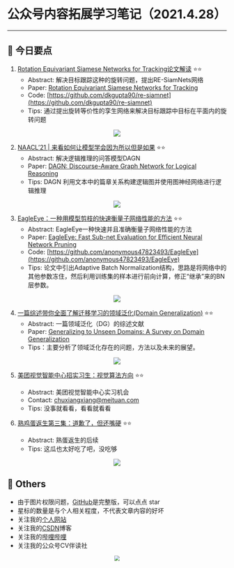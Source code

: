 # 公众号内容拓展学习笔记（2021.4.28）

------



## :paperclip:  今日要点

1. [Rotation Equivariant Siamese Networks for Tracking论文解读](https://mp.weixin.qq.com/s/zAILsvH71WSjb8FhZ3DT6A)         :star::star:
   - Abstract: 解决目标跟踪这种的旋转问题，提出RE-SiamNets网络
   - Paper: [Rotation Equivariant Siamese Networks for Tracking]( https://arxiv.org/abs/2012.13078)
   - Code: [https://github.com/dkgupta90/re-siamnet](https://github.com/dkgupta90/re-siamnet)
   - Tips: 通过提出旋转等价性的孪生网络来解决目标跟踪中目标在平面内的旋转问题

<div align=center><img src="https://mmbiz.qpic.cn/mmbiz_png/KToRmsQB0NFkwhvH4ibEOdaL5qU7kEUpvQr55icdBGwtANaXtSIBBeyv9JFVXLQXU6icPxN5PuLbpcaicWKm8cV0eg/640?wx_fmt=png&tp=webp&wxfrom=5&wx_lazy=1&wx_co=1" style='zoom:100%'>
</div>

2. [NAACL’21 | 来看如何让模型学会因为所以但是如果](https://mp.weixin.qq.com/s/ZWxU4B23CJ7NUZ79HmrnRA)       :star::star:
   - Abstract: 解决逻辑推理的问答模型DAGN
   - Paper: [DAGN: Discourse-Aware Graph Network for Logical Reasoning](https://arxiv.org/pdf/2103.14349)
   - Tips: DAGN 利用文本中的篇章关系构建逻辑图并使用图神经网络进行逻辑推理

<div align=center><img src="https://mmbiz.qpic.cn/mmbiz_png/5fknb41ib9qGc8MkaEs1KF3gGacjO1nRHy6ldU7KgRTT68rr8htWiaTS7cg3L3FyxEgNdBZgibl3byib6zKGoN35yw/640?wx_fmt=png&tp=webp&wxfrom=5&wx_lazy=1&wx_co=1" style='zoom:100%'>
</div>


3. [EagleEye：一种用模型剪枝的快速衡量子网络性能的方法](https://mp.weixin.qq.com/s/NZpQX4r7VzpDa8X3oSnx1Q)       :star::star:
   - Abstract: EagleEye一种快速并且准确衡量子网络性能的方法
   - Paper: [EagleEye: Fast Sub-net Evaluation for Efficient Neural Network Pruning](https://arxiv.org/abs/2007.02491)
   - Code: [https://github.com/anonymous47823493/EagleEye](https://github.com/anonymous47823493/EagleEye)
   - Tips: 论文中引出Adaptive Batch Normalization结构，思路是将网络中的其他参数冻住，然后利用训练集的样本进行前向计算，修正“继承”来的BN层参数。
<div align=center><img src="https://mmbiz.qpic.cn/mmbiz_png/SdQCib1UzF3vpMLVd5IFhiaMvZ7k1j0x2M1oMiaVhFNPVWNqIeiaxlb6YX1YNsWQXQlsYO2FfXPTxib9Y9PmBjB8rRg/640?wx_fmt=png&tp=webp&wxfrom=5&wx_lazy=1&wx_co=1" style='zoom:100%'>
</div>

4. [一篇综述带你全面了解迁移学习的领域泛化(Domain Generalization)](https://mp.weixin.qq.com/s/Kr2F2yK34ClnSdmIRnNX_Q)       :star::star:
   - Abstract: 一篇领域泛化（DG）的综述文献
   - Paper: [Generalizing to Unseen Domains: A Survey on Domain Generalization](https://arxiv.org/abs/2103.03097)
   - Tips：主要分析了领域泛化存在的问题，方法以及未来的展望。

<div align=center><img src="https://mmbiz.qpic.cn/sz_mmbiz_jpg/gYUsOT36vfpibUCEg5ILKwiaULaBNTMH8Oz2icnK8e2Eh1hZbB85WynzLuCx4Al1d4etuibhnrZYB8RwoLM6gvrX7A/640?wx_fmt=jpeg&tp=webp&wxfrom=5&wx_lazy=1&wx_co=1" style='zoom:100%'>
</div>

5. [美团视觉智能中心招实习生：视觉算法方向](https://mp.weixin.qq.com/s/amZMRJbuohYWJRXHDDVy4g)       :star::star:
   - Abstract: 美团视觉智能中心实习机会
   - Contact: [chuxiangxiang@meituan.com](chuxiangxiang@meituan.com)
   - Tips: 没事就看看，看看就看看

6. [熟鸡蛋返生第三集：道歉了，但还嘴硬](https://mp.weixin.qq.com/s/EOMaLYb674ThBJxIBOz1Qw)       :star::star:
   - Abstract: 熟蛋返生的后续
   - Tips: 这瓜也太好吃了吧，没吃够
   

<div align=center><img src="https://mmbiz.qpic.cn/mmbiz_jpg/90RBB8jjBpmGfw0iaKkPe4usgPArXTGoN5lWd36TGrsa5akiaEdv2mIib5gcftGXk2T0UpPPhvOxNMhVPUatFIN1A/640?wx_fmt=jpeg&tp=webp&wxfrom=5&wx_lazy=1&wx_co=1" style='zoom:100%'>
</div>

## :paperclip:  Others

- 由于图片权限问题，[GitHub](https://github.com/xiaoxuebajie/dairly_learning)是完整版，可以点点 star
- 星标的数量是与个人相关程度，不代表文章内容的好坏
- 关注我的[个人网站](http://www.cvbds.cn/)
- 关注我的[CSDN](https://blog.csdn.net/xiaoxuebajie)博客
- 关注我的[哔哩哔哩](https://space.bilibili.com/424394389)
- 关注我的公众号CV伴读社

<div align=center><img src="https://img-blog.csdnimg.cn/202005031406335.jpg" style='zoom:80%'>
</div>